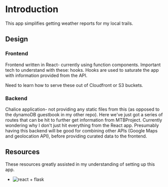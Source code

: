 # Introduction
This app simplifies getting weather reports for my local trails.


## Design
### Frontend
Frontend written in React- currently using function components. Important tech to understand with these: hooks. Hooks are used to saturate the app with information provided from the API. 

Need to learn how to serve these out of Cloudfront or S3 buckets.

### Backend
Chalice application- not providing any static files from this (as opposed to the dynamoDB guestbook in my other repo). Here we've just got a series of routes that can be hit to further get information from MTBProject. Currently wondering why I don't just hit everything from the React app. Presumably having this backend will be good for combining other APIs (Google Maps and geolocation API), before providing curated data to the frontend.


## Resources
These resources greatly assisted in my understanding of setting up this app.

* ![react + flask](https://blog.miguelgrinberg.com/post/how-to-create-a-react--flask-project)
